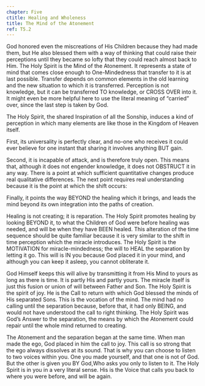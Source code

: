 ```yaml
---
chapter: Five
ctitle: Healing and Wholeness
title: The Mind of the Atonement
ref: T5.2
---
```


God honored even the miscreations of His Children because they had made
them, but He also blessed them with a way of thinking that could raise
their perceptions until they became so lofty that they could reach
almost back to Him. The Holy Spirit is the Mind of the Atonement. It
represents a state of mind that comes close enough to One-Mindedness
that transfer to it is at last possible. Transfer depends on common
elements in the old learning and the new situation to which it is
transferred. Perception is not knowledge, but it can be transferred TO
knowledge, or CROSS OVER into it. It might even be more helpful here to
use the literal meaning of “carried” over, since the last step is taken
by God.

The Holy Spirit, the shared Inspiration of all the Sonship, induces a
kind of perception in which many elements are like those in the Kingdom
of Heaven itself.

<div markdown="1" class="indent">
First, its universality is perfectly clear, and no-one who receives it
could ever believe for one instant that sharing it involves anything
BUT gain.

Second, it is incapable of attack, and is therefore truly open. This
means that, although it does not engender knowledge, it does not
OBSTRUCT it in any way. There is a point at which sufficient
quantitative changes produce real qualitative differences. The next
point requires real understanding because it is the point at which the
shift occurs:

Finally, it points the way BEYOND the healing which it brings, and
leads the mind beyond its own integration into the paths of creation.
</div>

Healing is not creating; it is reparation. The Holy Spirit promotes
healing by looking BEYOND it, to what the Children of God were before
healing was needed, and will be when they have BEEN healed. This
alteration of the time sequence should be quite familiar because it is
very similar to the shift in time perception which the miracle
introduces. The Holy Spirit is the MOTIVATION for miracle-mindedness;
the will to HEAL the separation by letting it go. This will is IN you
because God placed it in your mind, and
although you can keep it asleep, you cannot obliterate it.

God Himself keeps this will alive by transmitting it from His Mind to
yours as long as there is time. It is partly His and partly yours. The
miracle itself is just this fusion or union of will between Father and
Son. The Holy Spirit is the spirit of joy. He is the Call to return with
which God blessed the minds of His separated Sons. This is the vocation
of the mind. The mind had no calling until the separation because,
before that, it had only BEING, and would not have understood the call
to right thinking. The Holy Spirit was God’s Answer to the separation,
the means by which the Atonement could repair until the whole mind
returned to creating.

The Atonement and the separation began at the same time. When man made
the ego, God placed in him the call to joy. This call is so strong that
the ego always dissolves at its sound. That is why you can choose to
listen to two voices within you. One you made yourself, and that one is
not of God. But the other is given you BY God,Who asks you only to
listen to it. The Holy Spirit is in you in a very literal sense. His is
the Voice that calls you back to where you were before, and will be
again.


